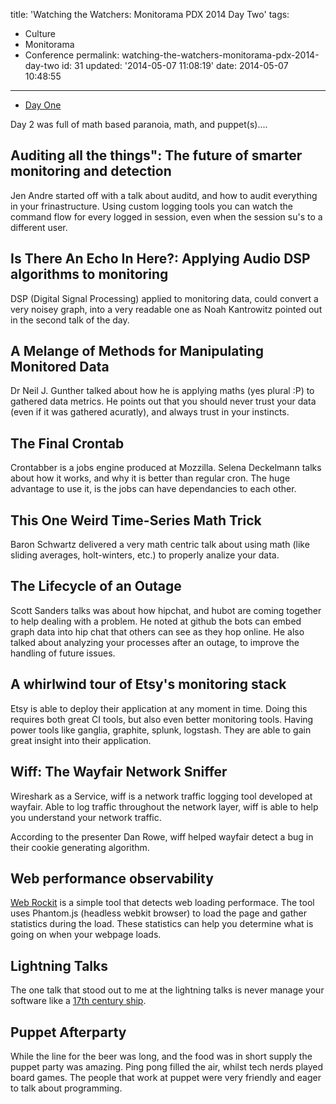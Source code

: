 title: 'Watching the Watchers: Monitorama PDX 2014 Day Two'
tags:

  - Culture
  - Monitorama
  - Conference
permalink: watching-the-watchers-monitorama-pdx-2014-day-two
id: 31
updated: '2014-05-07 11:08:19'
date: 2014-05-07 10:48:55
---

* [Day One](/watching-the-watchers-monitorama-day-one/)

Day 2 was full of math based paranoia, math, and puppet(s)....

<!-- more -->
## Auditing all the things": The future of smarter monitoring and detection

Jen Andre started off with a talk about auditd, and how to audit everything in your frinastructure. Using custom logging tools you can watch the command flow for every logged in session, even when the session su's to a different user.

## Is There An Echo In Here?: Applying Audio DSP algorithms to monitoring

DSP (Digital Signal Processing) applied to monitoring data, could convert a very noisey graph, into a very readable one as Noah Kantrowitz pointed out in the second talk of the day.

## A Melange of Methods for Manipulating Monitored Data

Dr Neil J. Gunther talked about how he is applying maths (yes plural :P) to gathered data metrics. He points out that you should never trust your data (even if it was gathered acuratly), and always trust in your instincts.

## The Final Crontab

Crontabber is a jobs engine produced at Mozzilla. Selena Deckelmann talks about how it works, and why it is better than regular cron. The huge advantage to use it, is the jobs can have dependancies to each other.

## This One Weird Time-Series Math Trick

Baron Schwartz delivered a very math centric talk about using math (like sliding averages, holt-winters, etc.) to properly analize your data.

## The Lifecycle of an Outage

Scott Sanders talks was about how hipchat, and hubot are coming together to help dealing with a problem. He noted at github the bots can embed graph data into hip chat that others can see as they hop online. He also talked about analyzing your processes after an outage, to improve the handling of future issues.

## A whirlwind tour of Etsy's monitoring stack

Etsy is able to deploy their application at any moment in time. Doing this requires both great CI tools, but also even better monitoring tools. Having power tools like ganglia, graphite, splunk, logstash. They are able to gain great insight into their application.

## Wiff: The Wayfair Network Sniffer

Wireshark as a Service, wiff is a network traffic logging tool developed at wayfair. Able to log traffic throughout the network layer, wiff is able to help you understand your network traffic.

According to the presenter Dan Rowe, wiff helped wayfair detect a bug in their cookie generating algorithm.

## Web performance observability

[Web Rockit](http://webrockit.io/) is a simple tool that detects web loading performace. The tool uses Phantom.js (headless webkit browser) to load the page and gather statistics during the load. These statistics can help you determine what is going on when your webpage loads.

## Lightning Talks

The one talk that stood out to me at the lightning talks is never manage your software like a [17th century ship](http://pete.io/Jra5).

## Puppet Afterparty

While the line for the beer was long, and the food was in short supply the puppet party was amazing. Ping pong filled the air, whilst tech nerds played board games. The people that work at puppet were very friendly and eager to talk about programming.
